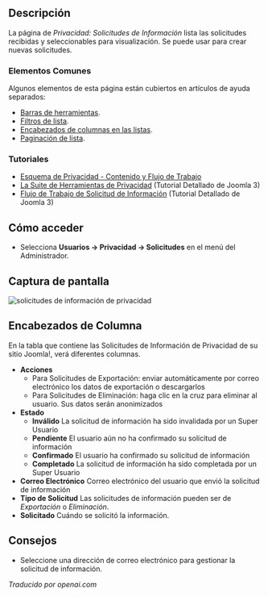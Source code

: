 <!-- Filename: Help4.x:Privacy:_Information_Requests  / Display title: Confidentialité : Demandes d'Informations -->

## Descripción

La página de *Privacidad: Solicitudes de Información* lista las solicitudes recibidas y seleccionables para visualización. Se puede usar para crear nuevas solicitudes.

### Elementos Comunes

Algunos elementos de esta página están cubiertos en artículos de ayuda separados:

* [Barras de herramientas](jdocmanual?article=help/common-elements/toolbars).
* [Filtros de lista](jdocmanual?article=help/common-elements/list-filters).
* [Encabezados de columnas en las listas](jdocmanual?article=help/common-elements/list-column-headers).
* [Paginación de lista](jdocmanual?article=help/common-elements/list-pagination).

### Tutoriales

- [Esquema de Privacidad - Contenido y Flujo de Trabajo](https://docs.joomla.org/Help4.x:Components_Privacy_Outline/en)
- [La Suite de Herramientas de Privacidad](https://docs.joomla.org/J3.x:Privacy/en) (Tutorial Detallado de Joomla 3)
- [Flujo de Trabajo de Solicitud de Información](https://docs.joomla.org/J3.x:Information_Request_Workflow_in_Privacy_Component/en) (Tutorial Detallado de Joomla 3)

## Cómo acceder

- Selecciona **Usuarios → Privacidad → Solicitudes** en el menú del Administrador.

## Captura de pantalla

![solicitudes de información de privacidad](../../../es/images/privacy/privacy-information-requests.png)

## Encabezados de Columna

En la tabla que contiene las Solicitudes de Información de Privacidad de su sitio Joomla!, verá diferentes columnas.

- **Acciones**
  - Para Solicitudes de Exportación: enviar automáticamente por correo electrónico los datos de exportación o descargarlos
  - Para Solicitudes de Eliminación: haga clic en la cruz para eliminar al usuario. Sus datos serán anonimizados
- **Estado**
  - **Inválido** La solicitud de información ha sido invalidada por un Super Usuario
  - **Pendiente** El usuario aún no ha confirmado su solicitud de información
  - **Confirmado** El usuario ha confirmado su solicitud de información
  - **Completado** La solicitud de información ha sido completada por un Super Usuario
- **Correo Electrónico** Correo electrónico del usuario que envió la solicitud de información
- **Tipo de Solicitud** Las solicitudes de información pueden ser de *Exportación* o *Eliminación*.
- **Solicitado** Cuándo se solicitó la información.

## Consejos

- Seleccione una dirección de correo electrónico para gestionar la solicitud de información.

*Traducido por openai.com*

